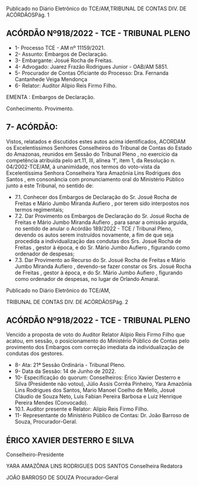 Publicado  no  Diário  Eletrônico do TCE/AM,TRIBUNAL DE CONTAS DIV. DE ACÓRDÃOSPág. 1

## ACÓRDÃO Nº918/2022 - TCE - TRIBUNAL PLENO

- 1- Processo TCE - AM nº 11159/2021.
- 2- Assunto: Embargos de Declaração.
- 3- Embargante: Josué Rocha de Freitas.
- 4- Advogado: Juarez Frazão Rodrigues Junior - OAB/AM 5851.
- 5- Procurador  de  Contas  Oficiante  do  Processo: Dra.  Fernanda  Cantanhede  Veiga Mendonça
- 6- Relator: Auditor Alípio Reis Firmo Filho.

EMENTA : Embargos de Declaração.

Conhecimento. Provimento.

## 7- ACÓRDÃO:

Vistos, relatados e discutidos estes autos acima identificados, ACORDAM os Excelentíssimos Senhores Conselheiros do Tribunal de Contas do Estado do Amazonas, reunidos  em  Sessão  do Tribunal  Pleno ,  no  exercício  da  competência  atribuída  pelo art.11,  III,  alínea  'f',  item  1,  da  Resolução  n.  04/2002-TCE/AM, à  unanimidade, nos termos  do  voto-vista  da  Excelentíssima  Senhora  Conselheira  Yara  Amazônia  Lins Rodrigues dos Santos , em consonância com pronunciamento oral do Ministério Público junto a este Tribunal, no sentido de:

- 7.1. Conhecer dos Embargos de Declaração do Sr. Josué Rocha de Freitas e Mário Jumbo Miranda Aufiero , por terem sido interpostos nos termos regimentais;
- 7.2. Dar  Provimento os  Embargos  de  Declaração  do  Sr. Josué  Rocha  de Freitas e Mário Jumbo Miranda Aufiero , para sanar a omissão arguida, no sentido de anular o Acórdão 189/2022 - TCE / Tribunal Pleno, devendo os  autos  serem  instruídos  novamente,  a  fim  de  que  seja  procedida  a individualização das condutas dos Srs. Josué Rocha de Freitas , gestor à época,  e  do  Sr. Mário  Jumbo  Aufiero ,  figurando  como  ordenador  de despesas;
- 7.3. Dar  Provimento ao  Recurso  do  Sr. Josué  Rocha  de  Freitas e Mário Jumbo Miranda Aufiero , devendo-se fazer constar os Srs. Josué Rocha de  Freitas ,  gestor  à  época,  e  do  Sr. Mário  Jumbo  Aufiero ,  figurando como ordenador de despesas, no lugar de Orlando Amaral.

Publicado  no  Diário  Eletrônico do TCE/AM,

TRIBUNAL DE CONTAS DIV. DE ACÓRDÃOSPág. 2

## ACÓRDÃO Nº918/2022 - TCE - TRIBUNAL PLENO

Vencido  a  proposta  de  voto  do  Auditor  Relator  Alípio  Reis  Firmo  Filho  que acatou, em sessão, o posicionamento do Ministério Público de Contas pelo provimento dos Embargos com correção imediata da individualização de condutas dos gestores.

- 8- Ata: 21ª Sessão Ordinária - Tribunal Pleno.
- 9- Data da Sessão: 14 de Junho de 2022.
- 10-  Especificação do quorum: Conselheiros: Érico Xavier Desterro e Silva (Presidente não votou),  Júlio  Assis  Corrêa  Pinheiro,  Yara  Amazônia  Lins  Rodrigues  dos  Santos, Mario  Manoel  Coelho  de  Mello,  Josué  Cláudio  de  Souza  Neto,  Luis  Fabian  Pereira Barbosa e Luiz Henrique Pereira Mendes (Convocado).
- 10.1. Auditor presente e Relator: Alípio Reis Firmo Filho.
- 11-  Representante  do  Ministério  Público  de  Contas: Dr. João  Barroso  de  Souza, Procurador-Geral.

## ÉRICO XAVIER DESTERRO E SILVA

Conselheiro-Presidente

YARA AMAZÔNIA LINS RODRIGUES DOS SANTOS Conselheira Redatora

JOÃO BARROSO DE SOUZA Procurador-Geral
